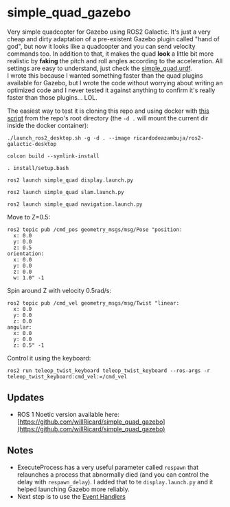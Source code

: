 # simple_quad_gazebo
Very simple quadcopter for Gazebo using ROS2 Galactic. It's just a very cheap and dirty adaptation of a pre-existent Gazebo plugin called "hand of god", but now it looks like a quadcopter and you can send velocity commands too. In addition to that, it makes the quad **look** a little bit more realistic by **faking** the pitch and roll angles according to the acceleration. All settings are easy to understand, just check the [simple_quad.urdf](src/simple_quad/src/description/simple_quad.urdf).     
I wrote this because I wanted something faster than the quad plugins available for Gazebo, but I wrote the code without worrying about writing an optimized code and I never tested it against anything to confirm it's really faster than those plugins... LOL.

The easiest way to test it is cloning this repo and using docker with [this script](https://github.com/ricardodeazambuja/ros2-playground/blob/main/launch_ros2_desktop.sh) from the repo's root directory (the `-d .` will mount the current dir inside the docker container):
```
./launch_ros2_desktop.sh -g -d . --image ricardodeazambuja/ros2-galactic-desktop
```


```
colcon build --symlink-install
```

```
. install/setup.bash
```

```
ros2 launch simple_quad display.launch.py
```

```
ros2 launch simple_quad slam.launch.py 
```

```
ros2 launch simple_quad navigation.launch.py
```

Move to Z=0.5:
```
ros2 topic pub /cmd_pos geometry_msgs/msg/Pose "position:
  x: 0.0
  y: 0.0
  z: 0.5
orientation:
  x: 0.0
  y: 0.0
  z: 0.0
  w: 1.0" -1
```

Spin around Z with velocity 0.5rad/s:
```
ros2 topic pub /cmd_vel geometry_msgs/msg/Twist "linear:
  x: 0.0
  y: 0.0
  z: 0.0
angular:
  x: 0.0
  y: 0.0
  z: 0.5" -1
```

Control it using the keyboard:
```
ros2 run teleop_twist_keyboard teleop_twist_keyboard --ros-args -r teleop_twist_keyboard:cmd_vel:=/cmd_vel
```
## Updates
* ROS 1 Noetic version available here: [https://github.com/willRicard/simple_quad_gazebo](https://github.com/willRicard/simple_quad_gazebo)
## Notes
* ExecuteProcess has a very useful parameter called `respawn` that relaunches a process that abnormally died (and you can control the delay with `respawn_delay`). I added that to te `display.launch.py` and it helped launching Gazebo more reliably.
* Next step is to use the [Event Handlers](https://docs.ros.org/en/rolling/Tutorials/Launch/Using-Event-Handlers.html)

